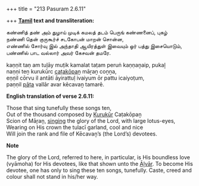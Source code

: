 +++
title = "213 Pasuram 2.6.11"

+++
**[Tamil](/definition/tamil#history "show Tamil definitions") text and transliteration:**

கண்ணித் தண் அம் துழாய் முடிக் கமலத் தடம் பெருங் கண்ணனைப், புகழ்  
நண்ணி தென் குருகூர்ச் சடகோபன் மாறன் சொன்ன,  
எண்ணில் சோர்வு இல் அந்தாதி ஆயிரத்துள் இவையும் ஓர் பத்து இசையொடும்,  
பண்ணில் பாட வல்லார் அவர் கேசவன் தமரே.

kaṇṇit taṇ am tuḻāy muṭik kamalat taṭam peruṅ kaṇṇaṉaip, pukaḻ  
naṇṇi teṉ kurukūrc [caṭakōpaṉ](/definition/catakopan#vaishnavism "show caṭakōpaṉ definitions") māṟaṉ coṉṉa,  
eṇṇil cōrvu il antāti āyirattuḷ ivaiyum ōr pattu icaiyoṭum,  
paṇṇil [pāṭa](/definition/pata#history "show pāṭa definitions") vallār avar kēcavaṉ tamarē.

**English translation of verse 2.6.11:**

Those that sing tunefully these songs ten,  
Out of the thousand composed by [Kurukūr](/definition/kurukur#vaishnavism "show Kurukūr definitions") Caṭakōpaṉ  
Scion of Māṟaṉ, [singing](/definition/singing#history "show singing definitions") the glory of the Lord, with large lotus-eyes,  
Wearing on His crown the tulacī garland, cool and nice  
Will join the rank and file of Kēcavaṉ’s (the Lord’s) devotees.

**Note**

The glory of the Lord, referred to here, in particular, is His boundless love (vyāmoha) for His devotees, like that shown unto the [Āḻvār](/definition/aḻvar#vaishnavism "show Āḻvār definitions"). To become His devotee, one has only to sing these ten songs, tunefully. Caste, creed and colour shall not stand in his/her way.


